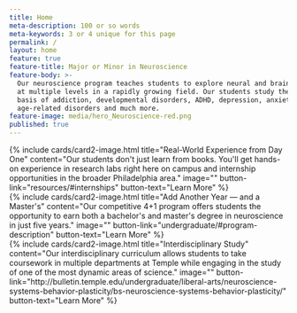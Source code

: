 ```yaml
---
title: Home
meta-description: 100 or so words
meta-keywords: 3 or 4 unique for this page
permalink: /
layout: home
feature: true
feature-title: Major or Minor in Neuroscience
feature-body: >-
  Our neuroscience program teaches students to explore neural and brain function
  at multiple levels in a rapidly growing field. Our students study the neural
  basis of addiction, developmental disorders, ADHD, depression, anxiety,
  age-related disorders and much more.
feature-image: media/hero_Neuroscience-red.png
published: true
---
```


<div class="row row-wide">
  <div class="col m12 l4">{% include cards/card2-image.html
    title="Real-World Experience from Day One"
    content="Our students don't just learn from books. You'll get hands-on experience in research labs right here on campus and internship opportunities in the broader Philadelphia area."
    image=""
    button-link="resources/#internships"
    button-text="Learn More" %}
  </div>
  <div class="row row-wide">
    <div class="col m12 l4">{% include cards/card2-image.html
      title="Add Another Year — and a Master's"
      content="Our competitive 4+1 program offers students the opportunity to earn both a bachelor's and master's degree in neuroscience in just five years."
      image=""
      button-link="undergraduate/#program-description"
      button-text="Learn More" %}
    </div>
    <div class="row row-wide">
      <div class="col m12 l4">{% include cards/card2-image.html
        title="Interdisciplinary Study"
        content="Our interdisciplinary curriculum allows students to take coursework in multiple departments at Temple while engaging in the study of one of the most dynamic areas of science."
        image=""
        button-link="http://bulletin.temple.edu/undergraduate/liberal-arts/neuroscience-systems-behavior-plasticity/bs-neuroscience-systems-behavior-plasticity/"
        button-text="Learn More" %}
      </div>
</div>
